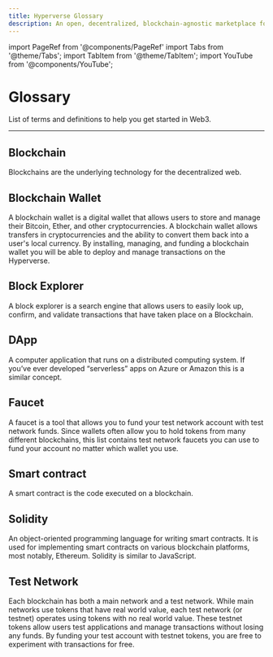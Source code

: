 ```yaml
---
title: Hyperverse Glossary
description: An open, decentralized, blockchain-agnostic marketplace for composable smart contracts
---
```


import PageRef from '@components/PageRef'
import Tabs from '@theme/Tabs';
import TabItem from '@theme/TabItem';
import YouTube from '@components/YouTube';

# Glossary

List of terms and definitions to help you get started in Web3.

---

## Blockchain

Blockchains are the underlying technology for the decentralized web.

## Blockchain Wallet

A blockchain wallet is a digital wallet that allows users to store and manage their Bitcoin, Ether, and other cryptocurrencies. A blockchain wallet allows transfers in cryptocurrencies and the ability to convert them back into a user's local currency. By installing, managing, and funding a blockchain wallet you will be able to deploy and manage transactions on the Hyperverse.

## Block Explorer

A block explorer is a search engine that allows users to easily look up, confirm, and validate transactions that have taken place on a Blockchain.

## DApp

A computer application that runs on a distributed computing system. If you’ve ever developed “serverless” apps on Azure or Amazon this is a similar concept.

## Faucet

A faucet is a tool that allows you to fund your test network account with test network funds. Since wallets often allow you to hold tokens from many different blockchains, this list contains test network faucets you can use to fund your account no matter which wallet you use.

## Smart contract

A smart contract is the code executed on a blockchain.

## Solidity

An object-oriented programming language for writing smart contracts. It is used for implementing smart contracts on various blockchain platforms, most notably, Ethereum. Solidity is similar to JavaScript.

## Test Network

Each blockchain has both a main network and a test network. While main networks use tokens that have real world value, each test network (or testnet) operates using tokens with no real world value. These testnet tokens allow users test applications and manage transactions without losing any funds. By funding your test account with testnet tokens, you are free to experiment with transactions for free.

